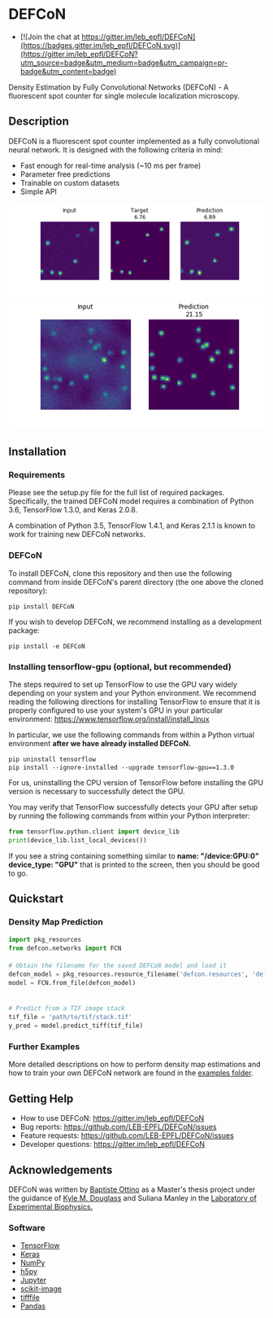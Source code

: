 # DEFCoN

- [![Join the chat at https://gitter.im/leb_epfl/DEFCoN](https://badges.gitter.im/leb_epfl/DEFCoN.svg)](https://gitter.im/leb_epfl/DEFCoN?utm_source=badge&utm_medium=badge&utm_campaign=pr-badge&utm_content=badge)

Density Estimation by Fully Convolutional Networks (DEFCoN) - A
fluorescent spot counter for single molecule localization microscopy.

## Description

DEFCoN is a fluorescent spot counter implemented as a fully
convolutional neural network. It is designed with the following
criteria in mind:

- Fast enough for real-time analysis (~10 ms per frame)
- Parameter free predictions
- Trainable on custom datasets
- Simple API

![An example density map estimate from DEFCoN](defcon/resources/images/defcon_demo.png)
![A more challenging example.](defcon/resources/images/defcon_demo_2.png)

## Installation

### Requirements

Please see the setup.py file for the full list of required
packages. Specifically, the trained DEFCoN model requires a combination of
Python 3.6, TensorFlow 1.3.0, and Keras 2.0.8.

A combination of Python 3.5, TensorFlow 1.4.1, and Keras 2.1.1 is known to work
for training new DEFCoN networks.

### DEFCoN

To install DEFCoN, clone this repository and then use the following
command from inside DEFCoN's parent directory (the one above the
cloned repository):

```
pip install DEFCoN
```

If you wish to develop DEFCoN, we recommend installing as a
development package:

```
pip install -e DEFCoN
```

### Installing tensorflow-gpu (optional, but recommended)

The steps required to set up TensorFlow to use the GPU vary widely
depending on your system and your Python environment. We recommend
reading the following directions for installing TensorFlow to ensure
that it is properly configured to use your system's GPU in your
particular environment:
https://www.tensorflow.org/install/install_linux

In particular, we use the following commands from within a Python
virtual environment **after we have already installed DEFCoN.**

```
pip uninstall tensorflow
pip install --ignore-installed --upgrade tensorflow-gpu==1.3.0
```

For us, uninstalling the CPU version of TensorFlow before installing
the GPU version is necessary to successfully detect the GPU.

You may verify that TensorFlow successfully detects your GPU after
setup by running the following commands from within your Python
interpreter:

```python
from tensorflow.python.client import device_lib
print(device_lib.list_local_devices())
```

If you see a string containing something similar to **name:
"/device:GPU:0" device_type: "GPU"** that is printed to the screen,
then you should be good to go.

## Quickstart

### Density Map Prediction

```python
import pkg_resources
from defcon.networks import FCN

# Obtain the filename for the saved DEFCoN model and load it
defcon_model = pkg_resources.resource_filename('defcon.resources', 'defcon_tf13.h5')
model = FCN.from_file(defcon_model)


# Predict from a TIF image stack
tif_file = 'path/to/tif/stack.tif'
y_pred = model.predict_tiff(tif_file)
```

### Further Examples

More detailed descriptions on how to perform density map estimations and how
to train your own DEFCoN network are found in the [examples folder](https://github.com/LEB-EPFL/DEFCoN/tree/master/examples).

## Getting Help

- How to use DEFCoN: https://gitter.im/leb_epfl/DEFCoN
- Bug reports: https://github.com/LEB-EPFL/DEFCoN/issues
- Feature requests: https://github.com/LEB-EPFL/DEFCoN/issues
- Developer questions: https://gitter.im/leb_epfl/DEFCoN

## Acknowledgements

DEFCoN was written by [Baptiste Ottino](https://github.com/bottino) as
a Master's thesis project under the guidance of [Kyle
M. Douglass](https://github.com/kmdouglass) and Suliana Manley in the
[Laboratory of Experimental Biophysics.](https://leb.epfl.ch)

### Software

- [TensorFlow](https://www.tensorflow.org/)
- [Keras](https://keras.io/)
- [NumPy](http://www.numpy.org/)
- [h5py](http://www.h5py.org/)
- [Jupyter](https://jupyter.org/)
- [scikit-image](http://scikit-image.org/)
- [tifffile](https://pypi.python.org/pypi/tifffile)
- [Pandas](https://pandas.pydata.org/)
 
